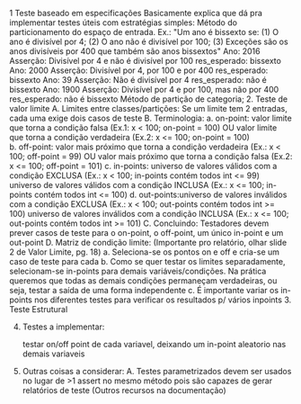 1  Teste baseado em especificações
    Basicamente explica que dá pra implementar testes úteis com estratégias simples:
        Método do particionamento do espaço de entrada. Ex.:
            "Um ano é bissexto se: (1) O ano é divisível por 4; (2) O ano não é divisível por 100;
                                    (3) Exceções são os anos divisíveis por 400 que também são anos bissextos"
            Ano: 2016	Asserção: Divisível por 4 e não é divisível por 100		res_esperado: bissexto
            Ano: 2000	Asserção: Divisível por 4, por 100 e por 400			res_esperado: bissexto
            Ano: 39		Asserção: Não é divisível por 4							res_esperado: não é bissexto
            Ano: 1900	Asserção: Divisível por 4 e por 100, mas não por 400	res_esperado: não é bissexto
        Método de partição de categoria;
2. Teste de valor limite
    A. Limites entre classes/partições:
        Se um limite tem 2 entradas, cada uma exige dois casos de teste
    B. Terminologia:
        a. on-point:	valor limite que torna a condição falsa (Ex.1: x < 100; on-point = 100) OU
                        valor limite que torna a condição verdadeira (Ex.2: x <= 100; on-point = 100)  
        b. off-point: valor mais próximo que torna a condição verdadeira (Ex.: x < 100; off-point = 99) OU
                        valor mais próximo que torna a condição falsa (Ex.2: x <= 100; off-point = 101)
        c. in-points:	universo de valores válidos com a condição EXCLUSA (Ex.: x < 100; in-points contém todos int <= 99)
                        universo de valores válidos com a condição INCLUSA (Ex.: x <= 100; in-points contém todos int <= 100)
        d. out-points:universo de valores inválidos com a condição EXCLUSA (Ex.: x < 100; out-points contém todos int >= 100)
                        universo de valores inválidos com a condição INCLUSA (Ex.: x <= 100; out-points contém todos int >= 101)
    C. Concluindo:
        Testadores devem prever casos de teste para o on-point, o off-point, um único in-point e um out-point
    D. Matriz de condição limite: (Importante pro relatório, olhar slide 2 de Valor Limite, pg. 18)
        a. Seleciona-se os pontos on e off e cria-se um caso de teste para cada
        b. Como se quer testar os limites separadamente, selecionam-se in-points para demais variáveis/condições.
                Na prática	queremos que todas as demais condições permaneçam verdadeiras, ou seja, testar a saída de 
                uma forma independente
        c. É importante variar os in-points nos diferentes testes para verificar os resultados p/ vários inpoints
3. Teste Estrutural
        
4. Testes a implementar:
    
    testar on/off point de cada variavel, deixando um in-point aleatorio nas demais variaveis
5. Outras coisas a considerar:
    A. Testes parametrizados devem ser usados no lugar de >1 assert no mesmo método pois são capazes de gerar relatórios de teste
        (Outros recursos na documentação)
    
